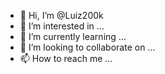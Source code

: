 - 👋 Hi, I’m @Luiz200k
- 👀 I’m interested in ...
- 🌱 I’m currently learning ...
- 💞️ I’m looking to collaborate on ...
- 📫 How to reach me ...

<!---
Luiz200k/Luiz200k is a ✨ special ✨ repository because its `README.md` (this file) appears on your GitHub profile.
You can click the Preview link to take a look at your changes.
--->
